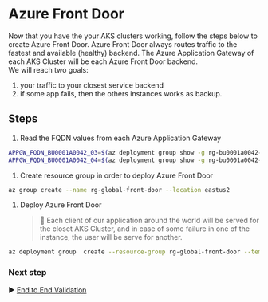 # Azure Front Door

Now that you have the your AKS clusters working, follow the steps below to create Azure Front Door.
Azure Front Door always routes traffic to the fastest and available (healthy) backend. The Azure Application Gateway of each AKS Cluster will be each Azure Front Door backend.  
We will reach two goals:

1. your traffic to your closest service backend
1. if some app fails, then the others instances works as backup.

## Steps

1. Read the FQDN values from each Azure Application Gateway

```bash
APPGW_FQDN_BU0001A0042_03=$(az deployment group show -g rg-bu0001a0042-03 -n  spoke-BU0001A0042-04 --query properties.outputs.appGwFqdn.value -o tsv)
APPGW_FQDN_BU0001A0042_04=$(az deployment group show -g rg-bu0001a0042-04 -n spoke-BU0001A0042-04 --query properties.outputs.appGwFqdn.value -o tsv)

```

1. Create resource group in order to deploy Azure Front Door

```bash
az group create --name rg-global-front-door --location eastus2
```

1. Deploy Azure Front Door
   > :book: Each client of our application around the world will be served for the closet AKS Cluster, and in case of some failure in one of the instance, the user will be serve for another.

```bash
az deployment group  create --resource-group rg-global-front-door --template-file "https://raw.githubusercontent.com/mspnp/aks-secure-baseline/main/frontdoor-stamp.json"  --name "fd-001" --parameters backendNames="['${APPGW_FQDN_BU0001A0042_03}','${APPGW_FQDN_BU0001A0042_04}']"
```

### Next step

:arrow_forward: [End to End Validation](./11-validation.md)
